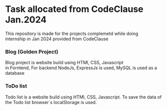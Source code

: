 # Task allocated from CodeClause Jan.2024
This repository is made for the projects complemetd while doing    
internship in Jan 2024 provided from CodeClause

### Blog (Golden Project)  
Blog project is website build using HTMl, CSS, Javascript  
in Forntend, For backend NodeJs, ExpressJs is used, MySQL is used as a database  

### ToDo list
Todo list is a website build using HTMl, CSS, Javascript.
To save the data of the Todo list browser`s localStorage is used. 
